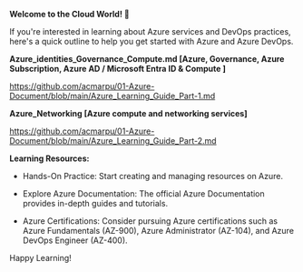 **Welcome to the Cloud World! 🚀**

If you're interested in learning about Azure services and DevOps practices, here's a quick outline to help you get started with Azure and Azure DevOps.

**Azure_identities_Governance_Compute.md [Azure, Governance, Azure Subscription, Azure AD / Microsoft Entra ID & Compute ]** 

https://github.com/acmarpu/01-Azure-Document/blob/main/Azure_Learning_Guide_Part-1.md


**Azure_Networking [Azure compute and networking services]**

https://github.com/acmarpu/01-Azure-Document/blob/main/Azure_Learning_Guide_Part-2.md






**Learning Resources:**

* Hands-On Practice: Start creating and managing resources on Azure.

* Explore Azure Documentation: The official Azure Documentation provides in-depth guides and tutorials.

* Azure Certifications: Consider pursuing Azure certifications such as Azure Fundamentals (AZ-900), Azure Administrator (AZ-104), and Azure DevOps Engineer (AZ-400).




Happy Learning!
